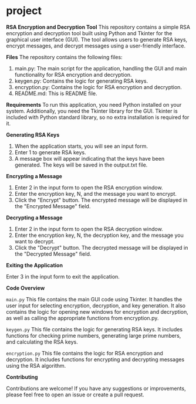 # project
**RSA Encryption and Decryption Tool**
This repository contains a simple RSA encryption and decryption tool built using Python and Tkinter for the graphical user interface (GUI). The tool allows users to generate RSA keys, encrypt messages, and decrypt messages using a user-friendly interface.

**Files**
The repository contains the following files:
1. main.py: The main script for the application, handling the GUI and main functionality for RSA encryption and decryption.
2. keygen.py: Contains the logic for generating RSA keys.
3. encryption.py: Contains the logic for RSA encryption and decryption.
4. README.md: This is  README file.
   
**Requirements**
To run this application, you need Python installed on your system. Additionally, you need the Tkinter library for the GUI. Tkinter is included with Python standard library, so no extra installation is required for it.

**Generating RSA Keys**
1. When the application starts, you will see an input form.
2. Enter 1 to generate RSA keys.
3. A message box will appear indicating that the keys have been generated. The keys will be saved in the output.txt file.
   
**Encrypting a Message**
1. Enter 2 in the input form to open the RSA encryption window.
2. Enter the encryption key, N, and the message you want to encrypt.
3. Click the "Encrypt" button. The encrypted message will be displayed in the "Encrypted Message" field.
   
**Decrypting a Message**
1. Enter 2 in the input form to open the RSA decryption window.
2. Enter the encryption key, N, the decryption key, and the message you want to decrypt.
3. Click the "Decrypt" button. The decrypted message will be displayed in the "Decrypted Message" field.
   
**Exiting the Application**

Enter 3 in the input form to exit the application.

**Code Overview**

`main.py`
This file contains the main GUI code using Tkinter. It handles the user input for selecting encryption, decryption, and key generation. It also contains the logic for opening new windows for encryption and decryption, as well as calling the appropriate functions from encryption.py.

`keygen.py`
This file contains the logic for generating RSA keys. It includes functions for checking prime numbers, generating large prime numbers, and calculating the RSA keys.

`encryption.py`
This file contains the logic for RSA encryption and decryption. It includes functions for encrypting and decrypting messages using the RSA algorithm.

**Contributing**

Contributions are welcome! If you have any suggestions or improvements, please feel free to open an issue or create a pull request.

